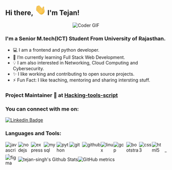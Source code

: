 ## Hi there, <img src="https://github.com/ABSphreak/ABSphreak/blob/master/gifs/Hi.gif" width="35px"> I'm Tejan!

<p  align="center"><img src="https://qphs.fs.quoracdn.net/main-qimg-03a4a5f034bf0bafa661fd8a8aabedc8" alt="Coder GIF" width="500" height="400">

### I'm a Senior M.tech(ICT) Student From University of Rajasthan.

- 💻 I am a frontend and python developer.
- 🌱 I’m currently learning Full Stack Web Development.
- 💡 I am also interested in Networking, Cloud Computing and Cybersecurity.
- ✨ I like working and contributing to open source projects.
- ⚡ Fun Fact: I like teaching, mentoring and sharing intersting stuff.

### Project Maintainer 📜 at [Hacking-tools-script](https://github.com/sanscript-tech/hacking-tools-scripts)

### You can connect with me on:

[![Linkedin Badge](https://img.shields.io/badge/-tejansingh-blue?style=flat-square&logo=Linkedin&logoColor=white&link=https://www.linkedin.com/in/tejansingh)](https://www.linkedin.com/in/tejansingh)

### Languages and Tools:
<img src="https://devicons.github.io/devicon/devicon.git/icons/javascript/javascript-original.svg" alt="javascript" width="40" height="40" img align="left"/>
<img src="https://devicons.github.io/devicon/devicon.git/icons/nodejs/nodejs-original-wordmark.svg" alt="nodejs" width="40" height="40" img align="left"/>
<img src="https://devicons.github.io/devicon/devicon.git/icons/express/express-original-wordmark.svg" alt="express" width="40" height="40" img align="left"/>
<img src="https://devicons.github.io/devicon/devicon.git/icons/mysql/mysql-original-wordmark.svg" alt="mysql" width="40" height="40" img align="left"/>
<img src="https://devicons.github.io/devicon/devicon.git/icons/python/python-original.svg" alt="python" width="40" height="40" img align="left"/>
<img src="https://www.vectorlogo.zone/logos/git-scm/git-scm-icon.svg" alt="git" width="40" height="40" img align="left"/>
<img src='https://cdn.jsdelivr.net/npm/simple-icons@3.0.1/icons/github.svg' alt='github' height='40' img align="left">
<img src="https://devicons.github.io/devicon/devicon.git/icons/linux/linux-original.svg" alt="linux" width="40" height="40" img align="left"/> 
<img src="https://www.vectorlogo.zone/logos/google_cloud/google_cloud-icon.svg" alt="gcp" width="40" height="40" img align="left"/>
<img src="https://devicons.github.io/devicon/devicon.git/icons/bootstrap/bootstrap-plain.svg" alt="bootstrap" width="40" height="40" img align="left"/>
<img src="https://devicons.github.io/devicon/devicon.git/icons/css3/css3-original-wordmark.svg" alt="css3" width="40" height="40" img align="left"/>
<img src="https://devicons.github.io/devicon/devicon.git/icons/html5/html5-original-wordmark.svg" alt="html5" width="40" height="40" img align="left"/> 
<img src="https://www.vectorlogo.zone/logos/figma/figma-icon.svg" alt="figma" width="40" height="40" img align="left"/>

<br/>

---

<img align="left" alt="tejan-singh's Github Stats" src="https://github-readme-stats.vercel.app/api?username=tejan-singh&show_icons=true&hide_border=true&bg_color=f7f7f7&layout=compact&hide=html" />

![GitHub metrics](https://metrics.lecoq.io/tejan-singh) 

